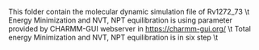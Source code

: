 This folder contain the molecular dynamic simulation file of Rv1272_73  \t
Energy Minimization and NVT, NPT equilibration is using parameter provided by CHARMM-GUI webserver in https://charmm-gui.org/ \t
Total energy Minimization and NVT, NPT equilibration is in six step \t
